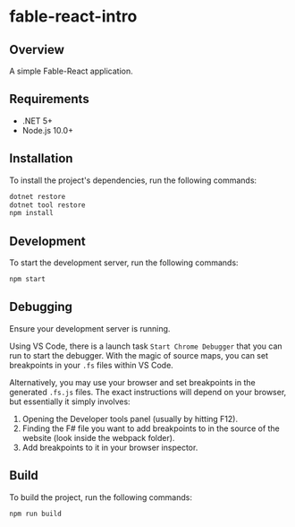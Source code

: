 # fable-react-intro

## Overview

A simple Fable-React application.

## Requirements

- .NET 5+
- Node.js 10.0+

## Installation

To install the project's dependencies, run the following commands:

```bash
dotnet restore
dotnet tool restore
npm install
```

## Development

To start the development server, run the following commands:

```bash
npm start
```

## Debugging

Ensure your development server is running.

Using VS Code, there is a launch task `Start Chrome Debugger` that you can run to start the debugger.
With the magic of source maps, you can set breakpoints in your `.fs` files within VS Code.

Alternatively, you may use your browser and set breakpoints in the generated `.fs.js` files.
The exact instructions will depend on your browser, but essentially it simply involves:

1. Opening the Developer tools panel (usually by hitting F12).
1. Finding the F# file you want to add breakpoints to in the source of the website (look inside the webpack folder).
1. Add breakpoints to it in your browser inspector.

## Build

To build the project, run the following commands:

```bash
npm run build
```
